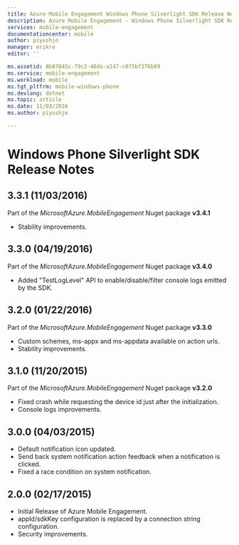 ```yaml
---
title: Azure Mobile Engagement Windows Phone Silverlight SDK Release Notes | Microsoft Docs
description: Azure Mobile Engagement - Windows Phone Silverlight SDK Release Notes
services: mobile-engagement
documentationcenter: mobile
author: piyushjo
manager: erikre
editor: ''

ms.assetid: 8b87045c-79c2-46da-a147-c075bf276b89
ms.service: mobile-engagement
ms.workload: mobile
ms.tgt_pltfrm: mobile-windows-phone
ms.devlang: dotnet
ms.topic: article
ms.date: 11/03/2016
ms.author: piyushjo

---
```

# Windows Phone Silverlight SDK Release Notes
## 3.3.1 (11/03/2016)
Part of the *MicrosoftAzure.MobileEngagement* Nuget package **v3.4.1**

* Stability improvements.

## 3.3.0 (04/19/2016)
Part of the *MicrosoftAzure.MobileEngagement* Nuget package **v3.4.0**

* Added "TestLogLevel" API to enable/disable/filter console logs emitted by the SDK.

## 3.2.0 (01/22/2016)
Part of the *MicrosoftAzure.MobileEngagement* Nuget package **v3.3.0**

* Custom schemes, ms-appx and ms-appdata available on action urls.
* Stability improvements.

## 3.1.0 (11/20/2015)
Part of the *MicrosoftAzure.MobileEngagement* Nuget package **v3.2.0**

* Fixed crash while requesting the device id just after the initialization.
* Console logs improvements.

## 3.0.0 (04/03/2015)
* Default notification icon updated.
* Send back system notification action feedback when a notification is clicked.
* Fixed a race condition on system notification.

## 2.0.0 (02/17/2015)
* Initial Release of Azure Mobile Engagement.
* appId/sdkKey configuration is replaced by a connection string configuration.
* Security improvements.

